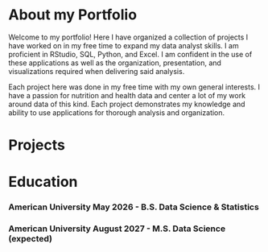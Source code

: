 # About my Portfolio
Welcome to my portfolio! 
Here I have organized a collection of projects I have worked on in my free time to expand my data analyst skills.
I am proficient in RStudio, SQL, Python, and Excel. I am confident in the use of these applications as well as the
organization, presentation, and visualizations required when delivering said analysis. 

Each project here was done in my free time with my own general interests. I have a passion for nutrition and health data and center a lot of my work around data of this kind.
Each project demonstrates my knowledge and ability to use applications for thorough analysis and organization.

# Projects


# Education
### American University May 2026 - B.S. Data Science & Statistics
### American University August 2027 - M.S. Data Science (expected)
